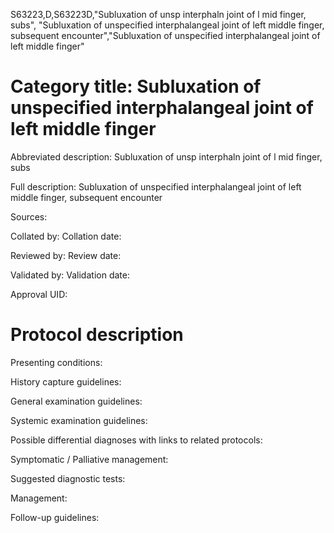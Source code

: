 S63223,D,S63223D,"Subluxation of unsp interphaln joint of l mid finger, subs", "Subluxation of unspecified interphalangeal joint of left middle finger, subsequent encounter","Subluxation of unspecified interphalangeal joint of left middle finger"
# Category title: Subluxation of unspecified interphalangeal joint of left middle finger

Abbreviated description: Subluxation of unsp interphaln joint of l mid finger, subs

Full description: Subluxation of unspecified interphalangeal joint of left middle finger, subsequent encounter

Sources:

Collated by:
Collation date:

Reviewed by:
Review date:

Validated by:
Validation date:

Approval UID:

# Protocol description

Presenting conditions:

History capture guidelines:

General examination guidelines:

Systemic examination guidelines:

Possible differential diagnoses with links to related protocols:

Symptomatic / Palliative management:

Suggested diagnostic tests:

Management:

Follow-up guidelines:
